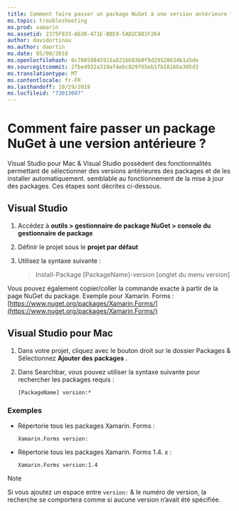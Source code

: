 ```yaml
---
title: Comment faire passer un package NuGet à une version antérieure ?
ms.topic: troubleshooting
ms.prod: xamarin
ms.assetid: 2375F833-A630-471E-B8E9-5AD2CB81F264
author: davidortinau
ms.author: daortin
ms.date: 05/08/2018
ms.openlocfilehash: 0c70859845915a821bb83b0f9d29528634b1a5de
ms.sourcegitcommit: 2fbe4932a319af4ebc829f65eb1fb1816ba305d3
ms.translationtype: MT
ms.contentlocale: fr-FR
ms.lasthandoff: 10/29/2019
ms.locfileid: "73013607"
---
```

# <a name="how-do-i-downgrade-a-nuget-package"></a>Comment faire passer un package NuGet à une version antérieure ?

Visual Studio pour Mac & Visual Studio possèdent des fonctionnalités permettant de sélectionner des versions antérieures des packages et de les installer automatiquement. semblable au fonctionnement de la mise à jour des packages. Ces étapes sont décrites ci-dessous.

## <a name="visual-studio"></a>Visual Studio

1. Accédez à **outils > gestionnaire de package NuGet > console du gestionnaire de package**
2. Définir le projet sous le **projet par défaut**
3. Utilisez la syntaxe suivante :

    > Install-Package [PackageName]-version [onglet du menu version]

Vous pouvez également copier/coller la commande exacte à partir de la page NuGet du package. Exemple pour Xamarin. Forms : [https://www.nuget.org/packages/Xamarin.Forms/](https://www.nuget.org/packages/Xamarin.Forms/)

## <a name="visual-studio-for-mac"></a>Visual Studio pour Mac

1. Dans votre projet, cliquez avec le bouton droit sur le dossier Packages & Sélectionnez **Ajouter des packages** .
2. Dans Searchbar, vous pouvez utiliser la syntaxe suivante pour rechercher les packages requis :

    `[PackageName] version:*`

### <a name="examples"></a>Exemples 

- Répertorie tous les packages Xamarin. Forms : 

    `Xamarin.Forms version:`

- Répertorie tous les packages Xamarin. Forms 1.4. x : 

    `Xamarin.Forms version:1.4`

> [!NOTE]
> Si vous ajoutez un espace entre `version:` & le numéro de version, la recherche se comportera comme si aucune version n’avait été spécifiée.
